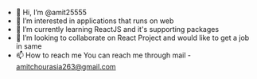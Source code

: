 - 👋 Hi, I’m @amit25555
- 👀 I’m interested in applications that runs on web
- 🌱 I’m currently learning ReactJS and it's supporting packages
- 💞️ I’m looking to collaborate on React Project and would like to get a job in same
- 📫 How to reach me You can reach me through mail - amitchourasia263@gmail.com

<!---
amit25555/amit25555 is a ✨ special ✨ repository because its `README.md` (this file) appears on your GitHub profile.
You can click the Preview link to take a look at your changes.
--->
